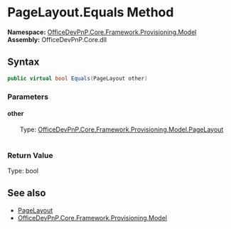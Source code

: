# PageLayout.Equals Method  
  

**Namespace:** [OfficeDevPnP.Core.Framework.Provisioning.Model](OfficeDevPnP.Core.Framework.Provisioning.Model.md)  
**Assembly:** OfficeDevPnP.Core.dll  
## Syntax
```C#
public virtual bool Equals(PageLayout other)
```
### Parameters
#### other  
&emsp;&emsp;Type: [OfficeDevPnP.Core.Framework.Provisioning.Model.PageLayout](OfficeDevPnP.Core.Framework.Provisioning.Model.PageLayout.md)  
&emsp;&emsp;  

  

### Return Value
Type: bool  

## See also
- [PageLayout](OfficeDevPnP.Core.Framework.Provisioning.Model.PageLayout.md) 
- [OfficeDevPnP.Core.Framework.Provisioning.Model](OfficeDevPnP.Core.Framework.Provisioning.Model.md) 
